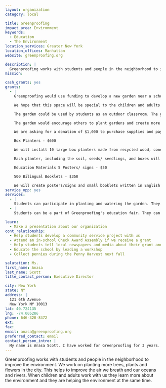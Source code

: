 ```yaml
---
layout: organization
category: local

title: Greenproofing
impact_area: Environment
keywords: 
  - Education
  - The Environment
location_services: Greater New York
location_offices: Manhattan
website: greenproofing.org

description: |
  Greenproofing works with students and people in the neighborhood to improve the environment. We work on planting more trees, plants and flowers in the city. This helps to improve the air we breath and our oceans and rivers. When children and adults work with us they learn more about the environment and they are helping the environment at the same time.
mission: 

cash_grants: yes
grants: 
  - |
    Greenproofing would use funding to develop a new garden near a school, P.S. 161 in West Harlem. This garden could grow vegetable plants that could be eaten by the students and people in the neighborhood that help care for the garden. The area has only a few trees and gardens. 

    We hope that this space will be special to the children and adults in the area, help the environment by adding plants and soils that help to clean the air and rain water 

    The garden could be used by students as an outdoor classroom. The garden would show children and adults how plants, insects and birds are important to our environment. 

    The garden would encourage others to plant gardens and create more green spaces to benefit the environment and people. 

    We are asking for a donation of $1,000 to purchase supplies and pay an adult to help with some of the heavy work such as digging and putting up a fence. Budget 

    Box Planters - $600

    We will install 10 large box planters made from recycled wood, concrete or metal (approximately 4 feet by 4 feet).

    Each planter, including the soil, seeds/ seedlings, and boxes will cost $60 each. 

    Education Materials 5 Posters/ signs - $50

    500 Bilingual Booklets - $350 

    We will create posters/signs and small booklets written in English and Spanish to educate the community about the importance of gardens and trees for the environment. And to announce all of the events that will be held in the garden. Including classes and workshops on gardening, tree care as well as the weekly farmers market that will be held in the garden. 
service_opp: yes
services: 
  - |
    Students can participate in planting and watering the garden. They can also help with teaching other children and adults in the community about plants. They can teach others that plants are good for the environment.
  - |
    Students can be a part of Greenproofing's education fair. They can create posters and books that teach others about plants. They can also hold a special event at their school to educate other students, teachers and parents about the importance of plants for our environment.

learn: 
  - Make a presentation about our organization
cont_relationship: 
  - Help students develop a community service project with us
  - Attend an in-school Check Award Assembly if we receive a grant
  - Help students tell local newspapers and media about their grant and/or project with us
  - Educate the school by leading a workshop
  - Collect pennies during the Penny Harvest next fall

salutation: Ms.
first_name: Anasa
last_name: Scott
title_contact_person: Executive Director

city: New York
state: NY
address: |
  121 6th Avenue  
  New York NY 10013
lat: 40.724135
lng: -74.005286
phone: 646-320-8472
ext: 
fax: 
email: anasa@greenproofing.org
preferred_contact: email
contact_person_intro: |
  My name is Anasa Scott. I have worked for Greenproofing for 3 years. I have been working for non profit organizations for 9 years. I enjoy working with people that want to help others and the environment.
---
```

Greenproofing works with students and people in the neighborhood to improve the environment. We work on planting more trees, plants and flowers in the city. This helps to improve the air we breath and our oceans and rivers. When children and adults work with us they learn more about the environment and they are helping the environment at the same time.